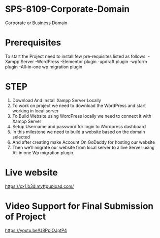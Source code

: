 # SPS-8109-Corporate-Domain
Corporate or Business Domain

# Prerequisites
To start the Project need to install few pre-requisites listed as follows:
-Xampp Server
-WordPress 
-Elementor plugin
-updraft plugin
-wpform plugin
-All-in-one wp migration plugin

# STEP
1. Download And Install Xampp Server Locally
2. To work on project we need to download the WordPress and start working in local server
3. To Build Website using WordPress locally we need to connect it with Xampp Server
4. Setup Username and password for login to Wordpress dashboard
5. In this milestone we need to build a website based on the domain selected
6. And after creating make Account On GoDaddy for hosting our website
7. Then we'll migrate our website from local server to a live Server using All in one Wp migration plugin.

# Live website
https://cx1.b3d.myftpupload.com/

# Video Support for Final Submission of Project
https://youtu.be/U8PpIOJptP4
